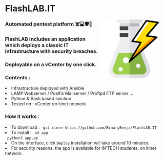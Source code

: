 # FlashLAB.IT

<img src="https://github.com/BinaryBenji/FlashLAB.IT/blob/master/web/smallico.png" align="right"/> 

<h3> Automated pentest platform ☠️💻🛡💉</h3>
<h3> FlashLAB includes an application which deploys a classic IT infrastructure with security breaches.</h3>
<h3> Deployable on a vCenter by one click. </h3>

<h3> Contents : </h3>
<li> Infrastructure deployed with Ansible</li>
<li> LAMP Webserver / Postfix Mailserver / Proftpd FTP server ... </li>
<li> Python & Bash based solution </li>
<li> Tested on : vCenter on itinet network </li>

<h3> How it works : </h3>
<li> To download : <code> git clone https://github.com/BinaryBenji/FlashLAB.IT </code></li>
<li> To install : <code> cd app </code> <br> <code> python3 app.py </code> </li>
<li> On the interface, click <code>Deploy</code> installation will take around 10 minutes.
<br/>
<li> For security reasons, the app is available for IN'TECH students, on itinet network. </li>



